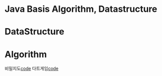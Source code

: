 # Java Basis Algorithm, Datastructure

# DataStructure

# Algorithm

비밀지도[code](https://github.com/minwan1/java-algorithm/blob/master/src/test/java/algorithm/DartGameTest.java)
다트게임[code](https://github.com/minwan1/java-algorithm/blob/master/src/test/java/algorithm/SecretMapTest.java)
